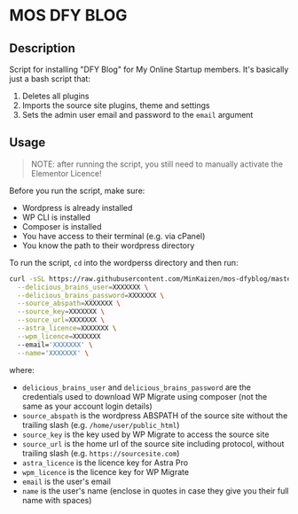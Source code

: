 # MOS DFY BLOG

## Description

Script for installing "DFY Blog" for My Online Startup members. It's basically just a bash script that:

1. Deletes all plugins
2. Imports the source site plugins, theme and settings
3. Sets the admin user email and password to the `email` argument

## Usage

> NOTE: after running the script, you still need to manually activate the Elementor Licence!

Before you run the script, make sure:
- Wordpress is already installed
- WP CLI is installed
- Composer is installed
- You have access to their terminal (e.g. via cPanel)
- You know the path to their wordpress directory

To run the script, `cd` into the wordperss directory and then run:
```bash
curl -sSL https://raw.githubusercontent.com/MinKaizen/mos-dfyblog/master/install.sh | bash -s -- \
  --delicious_brains_user=XXXXXXX \
  --delicious_brains_password=XXXXXXX \
  --source_abspath=XXXXXXX \
  --source_key=XXXXXXX \
  --source_url=XXXXXXX \
  --astra_licence=XXXXXXX \
  --wpm_licence=XXXXXXX
  --email='XXXXXXX' \
  --name='XXXXXXX' \
```

where:
- `delicious_brains_user` and `delicious_brains_password` are the credentials used to download WP Migrate using composer (not the same as your account login details)
- `source_abspath` is the wordpress ABSPATH of the source site without the trailing slash (e.g. `/home/user/public_html`)
- `source_key` is the key used by WP Migrate to access the source site
- `source_url` is the home url of the source site including protocol, without trailing slash (e.g. `https://sourcesite.com`)
- `astra_licence` is the licence key for Astra Pro
- `wpm_licence` is the licence key for WP Migrate
- `email` is the user's email
- `name` is the user's name (enclose in quotes in case they give you their full name with spaces)

